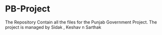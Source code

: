 # PB-Project
The Repository Contain all the files for the Punjab Government Project.
The project is managed by Sidak , Keshav n Sarthak
